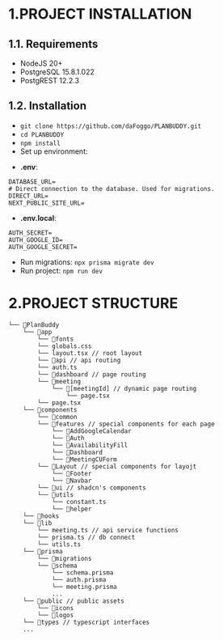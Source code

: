 # 1.PROJECT INSTALLATION
## 1.1. Requirements
- NodeJS 20+ 
- PostgreSQL 15.8.1.022
- PostgREST 12.2.3

## 1.2. Installation
- `git clone https://github.com/daFoggo/PLANBUDDY.git`
- `cd PLANBUDDY`
- `npm install`
- Set up environment:
+ **.env**:
```
DATABASE_URL=
# Direct connection to the database. Used for migrations.
DIRECT_URL=
NEXT_PUBLIC_SITE_URL=
```
+ **.env.local**:
```
AUTH_SECRET=
AUTH_GOOGLE_ID=
AUTH_GOOGLE_SECRET=
```
- Run migrations: `npx prisma migrate dev`
- Run project: `npm run dev`

# 2.PROJECT STRUCTURE 
```
└── 📁PlanBuddy
    └── 📁app
        └── 📁fonts
        └── globals.css
        └── layout.tsx // root layout
        └── 📁api // api routing
        └── auth.ts
        └── 📁dashboard // page routing
        └── 📁meeting
            └── 📁[meetingId] // dynamic page routing
                └── page.tsx
        └── page.tsx
    └── 📁components
        └── 📁common
        └── 📁features // special components for each page
            └── 📁AddGoogleCalendar
            └── 📁Auth
            └── 📁AvailabilityFill
            └── 📁Dashboard
            └── 📁MeetingCUForm
        └── 📁Layout // special components for layojt
            └── 📁Footer
            └── 📁Navbar
        └── 📁ui // shadcn's components
        └── 📁utils
            └── constant.ts
            └── 📁helper
    └── 📁hooks
    └── 📁lib
        └── meeting.ts // api service functions
        └── prisma.ts // db connect
        └── utils.ts 
    └── 📁prisma
        └── 📁migrations
        └── 📁schema 
            └── schema.prisma
            └── auth.prisma
            └── meeting.prisma
            ...
    └── 📁public // public assets
        └── 📁icons
        └── 📁logos
    └── 📁types // typescript interfaces
    ...
```